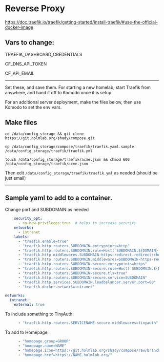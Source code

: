 # Reverse Proxy

https://doc.traefik.io/traefik/getting-started/install-traefik/#use-the-official-docker-image

## Vars to change:

TRAEFIK_DASHBOARD_CREDENTIALS

CF_DNS_API_TOKEN

CF_API_EMAIL

---

Set these, and save them. For starting a new homelab, start Traefik from anywhere, and hand it off to Komodo once it is setup.

For an additional server deployment, make the files below, then use Komodo to set the env vars.

## Make files

`cd /data/config_storage && git clone https://git.holmlab.org/shady/compose.git`

`cp /data/config_storage/compose/traefik/traefik.yaml.sample /data/config_storage/traefik/traefik.yml`

`touch /data/config_storage/traefik/acme.json && chmod 600 /data/config_storage/traefik/acme.json`

Then edit `/data/config_storage/traefik/traefik.yml` as needed (should be just email)

---

## Sample yaml to add to a container.

Change port and SUBDOMAIN as needed

```yaml
    security_opt:
      - no-new-privileges:true  # helps to increase security
    networks:
      - intranet
    labels:
      - "traefik.enable=true"
      - "traefik.http.routers.SUBDOMAIN.entrypoints=http"
      - "traefik.http.routers.SUBDOMAIN.rule=Host(`SUBDOMAIN.${DOMAIN}`)"
      - "traefik.http.middlewares.SUBDOMAIN-https-redirect.redirectscheme.scheme=https"
      - "traefik.http.routers.SUBDOMAIN.middlewares=SUBDOMAIN-https-redirect"
      - "traefik.http.routers.SUBDOMAIN-secure.entrypoints=https"
      - "traefik.http.routers.SUBDOMAIN-secure.rule=Host(`SUBDOMAIN.${DOMAIN}`)"
      - "traefik.http.routers.SUBDOMAIN-secure.tls=true"
      - "traefik.http.routers.SUBDOMAIN-secure.service=SUBDOMAIN"
      - "traefik.http.services.SUBDOMAIN.loadbalancer.server.port=80"  # port of the service.
      - "traefik.docker.network=intranet"

networks:
  intranet:
    external: true

```

To include something to TinyAuth:
```yaml
      - "traefik.http.routers.SERVICENAME-secure.middlewares=tinyauth"
```

To add to Homepage:
```yaml
      - "homepage.group=GROUP"
      - "homepage.name=NAME"
      - "homepage.icon=https://git.holmlab.org/shady/compose/raw/branch/main/dashy/icons/NAME.png"
      - "homepage.href=https://NAME.holmlab.org/"
```